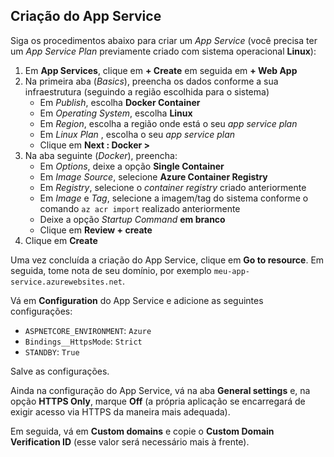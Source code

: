 ﻿## Criação do App Service

Siga os procedimentos abaixo para criar um *App Service* (você precisa ter um *App Service Plan* previamente criado com sistema operacional **Linux**):

1. Em **App Services**, clique em **+ Create** em seguida em **+ Web App**
1. Na primeira aba (*Basics*), preencha os dados conforme a sua infraestrutura (seguindo a região escolhida para o sistema)
   * Em *Publish*, escolha **Docker Container**
   * Em *Operating System*, escolha **Linux**
   * Em *Region*, escolha a região onde está o seu *app service plan*
   * Em *Linux Plan* , escolha o seu *app service plan*
   * Clique em **Next : Docker &gt;**
1. Na aba seguinte (*Docker*), preencha:
   * Em *Options*, deixe a opção **Single Container**
   * Em *Image Source*, selecione **Azure Container Registry**
   * Em *Registry*, selecione o *container registry* criado anteriormente
   * Em *Image* e *Tag*, selecione a imagem/tag do sistema conforme o comando `az acr import` realizado anteriormente
   * Deixe a opção *Startup Command* **em branco**
   * Clique em **Review + create**
1. Clique em **Create**

Uma vez concluída a criação do App Service, clique em **Go to resource**. Em seguida, tome nota de seu domínio, por exemplo `meu-app-service.azurewebsites.net`.

Vá em **Configuration** do App Service e adicione as seguintes configurações:

* `ASPNETCORE_ENVIRONMENT`: `Azure`
* `Bindings__HttpsMode`: `Strict`
* `STANDBY`: `True`

Salve as configurações.

Ainda na configuração do App Service, vá na aba **General settings** e, na opção **HTTPS Only**, marque **Off** (a própria aplicação se encarregará de exigir acesso via HTTPS da maneira mais adequada).

Em seguida, vá em **Custom domains** e copie o **Custom Domain Verification ID** (esse valor será necessário mais à frente).
